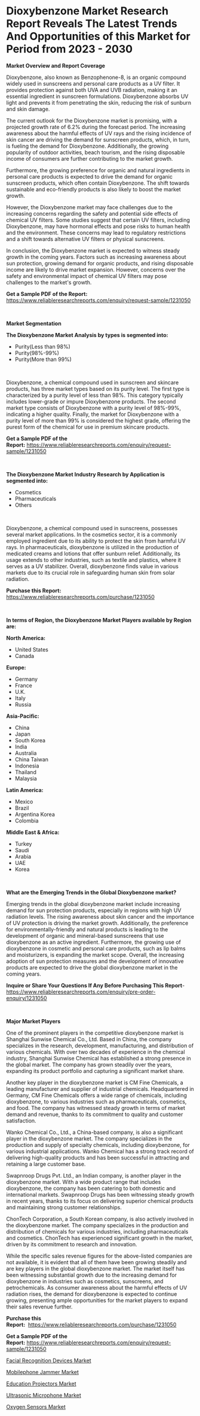 <p><h1>Dioxybenzone Market Research Report Reveals The Latest Trends And Opportunities of this Market for Period from 2023 - 2030</h1></p><p><strong>Market Overview and Report Coverage</strong></p>
<p><p>Dioxybenzone, also known as Benzophenone-8, is an organic compound widely used in sunscreens and personal care products as a UV filter. It provides protection against both UVA and UVB radiation, making it an essential ingredient in sunscreen formulations. Dioxybenzone absorbs UV light and prevents it from penetrating the skin, reducing the risk of sunburn and skin damage.</p><p>The current outlook for the Dioxybenzone market is promising, with a projected growth rate of 6.2% during the forecast period. The increasing awareness about the harmful effects of UV rays and the rising incidence of skin cancer are driving the demand for sunscreen products, which, in turn, is fueling the demand for Dioxybenzone. Additionally, the growing popularity of outdoor activities, beach tourism, and the rising disposable income of consumers are further contributing to the market growth.</p><p>Furthermore, the growing preference for organic and natural ingredients in personal care products is expected to drive the demand for organic sunscreen products, which often contain Dioxybenzone. The shift towards sustainable and eco-friendly products is also likely to boost the market growth.</p><p>However, the Dioxybenzone market may face challenges due to the increasing concerns regarding the safety and potential side effects of chemical UV filters. Some studies suggest that certain UV filters, including Dioxybenzone, may have hormonal effects and pose risks to human health and the environment. These concerns may lead to regulatory restrictions and a shift towards alternative UV filters or physical sunscreens.</p><p>In conclusion, the Dioxybenzone market is expected to witness steady growth in the coming years. Factors such as increasing awareness about sun protection, growing demand for organic products, and rising disposable income are likely to drive market expansion. However, concerns over the safety and environmental impact of chemical UV filters may pose challenges to the market's growth.</p></p>
<p><strong>Get a Sample PDF of the Report:</strong> <a href="https://www.reliableresearchreports.com/enquiry/request-sample/1231050">https://www.reliableresearchreports.com/enquiry/request-sample/1231050</a></p>
<p>&nbsp;</p>
<p><strong>Market Segmentation</strong></p>
<p><strong>The Dioxybenzone Market Analysis by types is segmented into:</strong></p>
<p><ul><li>Purity(Less than 98%)</li><li>Purity(98%-99%)</li><li>Purity(More than 99%)</li></ul></p>
<p>&nbsp;</p>
<p><p>Dioxybenzone, a chemical compound used in sunscreen and skincare products, has three market types based on its purity level. The first type is characterized by a purity level of less than 98%. This category typically includes lower-grade or impure Dioxybenzone products. The second market type consists of Dioxybenzone with a purity level of 98%-99%, indicating a higher quality. Finally, the market for Dioxybenzone with a purity level of more than 99% is considered the highest grade, offering the purest form of the chemical for use in premium skincare products.</p></p>
<p><strong>Get a Sample PDF of the Report:</strong>&nbsp;<a href="https://www.reliableresearchreports.com/enquiry/request-sample/1231050">https://www.reliableresearchreports.com/enquiry/request-sample/1231050</a></p>
<p>&nbsp;</p>
<p><strong>The Dioxybenzone Market Industry Research by Application is segmented into:</strong></p>
<p><ul><li>Cosmetics</li><li>Pharmaceuticals</li><li>Others</li></ul></p>
<p>&nbsp;</p>
<p><p>Dioxybenzone, a chemical compound used in sunscreens, possesses several market applications. In the cosmetics sector, it is a commonly employed ingredient due to its ability to protect the skin from harmful UV rays. In pharmaceuticals, dioxybenzone is utilized in the production of medicated creams and lotions that offer sunburn relief. Additionally, its usage extends to other industries, such as textile and plastics, where it serves as a UV stabilizer. Overall, dioxybenzone finds value in various markets due to its crucial role in safeguarding human skin from solar radiation.</p></p>
<p><strong>Purchase this Report:</strong>&nbsp; <a href="https://www.reliableresearchreports.com/purchase/1231050">https://www.reliableresearchreports.com/purchase/1231050</a></p>
<p>&nbsp;</p>
<p><strong>In terms of Region, the Dioxybenzone Market Players available by Region are:</strong></p>
<p>
    <p> <strong> North America: </strong>
        <ul>
            <li>United States</li>
            <li>Canada</li>
        </ul>
        </p> 
    <p> <strong> Europe: </strong>
        <ul>
            <li>Germany</li>
            <li>France</li>
            <li>U.K.</li>
            <li>Italy</li>
            <li>Russia</li>
        </ul>
        </p> 
    <p> <strong> Asia-Pacific: </strong>
        <ul>
            <li>China</li>
            <li>Japan</li>
            <li>South Korea</li>
            <li>India</li>
            <li>Australia</li>
            <li>China Taiwan</li>
            <li>Indonesia</li>
            <li>Thailand</li>
            <li>Malaysia</li>
        </ul>
        </p> 
    <p> <strong> Latin America: </strong>
        <ul>
            <li>Mexico</li>
            <li>Brazil</li>
            <li>Argentina Korea</li>
            <li>Colombia</li>
        </ul>
        </p> 
    <p> <strong> Middle East & Africa: </strong>
        <ul>
            <li>Turkey</li>
            <li>Saudi</li>
            <li>Arabia</li>
            <li>UAE</li>
            <li>Korea</li>
        </ul>
    </p>
    </p>
<p>&nbsp;</p>
<p><strong>What are the Emerging Trends in the Global Dioxybenzone market?</strong></p>
<p><p>Emerging trends in the global dioxybenzone market include increasing demand for sun protection products, especially in regions with high UV radiation levels. The rising awareness about skin cancer and the importance of UV protection is driving the market growth. Additionally, the preference for environmentally-friendly and natural products is leading to the development of organic and mineral-based sunscreens that use dioxybenzone as an active ingredient. Furthermore, the growing use of dioxybenzone in cosmetic and personal care products, such as lip balms and moisturizers, is expanding the market scope. Overall, the increasing adoption of sun protection measures and the development of innovative products are expected to drive the global dioxybenzone market in the coming years.</p></p>
<p><strong>Inquire or Share Your Questions If Any Before Purchasing This Report</strong>- <a href="https://www.reliableresearchreports.com/enquiry/pre-order-enquiry/1231050">https://www.reliableresearchreports.com/enquiry/pre-order-enquiry/1231050</a></p>
<p>&nbsp;</p>
<p><strong>Major Market Players</strong></p>
<p><p>One of the prominent players in the competitive dioxybenzone market is Shanghai Sunwise Chemical Co., Ltd. Based in China, the company specializes in the research, development, manufacturing, and distribution of various chemicals. With over two decades of experience in the chemical industry, Shanghai Sunwise Chemical has established a strong presence in the global market. The company has grown steadily over the years, expanding its product portfolio and capturing a significant market share.</p><p>Another key player in the dioxybenzone market is CM Fine Chemicals, a leading manufacturer and supplier of industrial chemicals. Headquartered in Germany, CM Fine Chemicals offers a wide range of chemicals, including dioxybenzone, to various industries such as pharmaceuticals, cosmetics, and food. The company has witnessed steady growth in terms of market demand and revenue, thanks to its commitment to quality and customer satisfaction.</p><p>Wanko Chemical Co., Ltd., a China-based company, is also a significant player in the dioxybenzone market. The company specializes in the production and supply of specialty chemicals, including dioxybenzone, for various industrial applications. Wanko Chemical has a strong track record of delivering high-quality products and has been successful in attracting and retaining a large customer base.</p><p>Swapnroop Drugs Pvt. Ltd., an Indian company, is another player in the dioxybenzone market. With a wide product range that includes dioxybenzone, the company has been catering to both domestic and international markets. Swapnroop Drugs has been witnessing steady growth in recent years, thanks to its focus on delivering superior chemical products and maintaining strong customer relationships.</p><p>ChonTech Corporation, a South Korean company, is also actively involved in the dioxybenzone market. The company specializes in the production and distribution of chemicals for various industries, including pharmaceuticals and cosmetics. ChonTech has experienced significant growth in the market, driven by its commitment to research and innovation.</p><p>While the specific sales revenue figures for the above-listed companies are not available, it is evident that all of them have been growing steadily and are key players in the global dioxybenzone market. The market itself has been witnessing substantial growth due to the increasing demand for dioxybenzone in industries such as cosmetics, sunscreens, and petrochemicals. As consumer awareness about the harmful effects of UV radiation rises, the demand for dioxybenzone is expected to continue growing, presenting ample opportunities for the market players to expand their sales revenue further.</p></p>
<p><strong>Purchase this Report:</strong>&nbsp;&nbsp;<a href="https://www.reliableresearchreports.com/purchase/1231050">https://www.reliableresearchreports.com/purchase/1231050</a></p>
<p></p>
<p><strong>Get a Sample PDF of the Report:</strong>&nbsp;<a href="https://www.reliableresearchreports.com/enquiry/request-sample/1231050">https://www.reliableresearchreports.com/enquiry/request-sample/1231050</a></p>
<p><p><a href="https://medium.com/@ryansai15420/facial-recognition-devices-market-trends-forecast-and-competitive-analysis-to-2030-292cba10955e">Facial Recognition Devices Market</a></p><p><a href="https://medium.com/@azadyoi012547/analyzing-mobilephone-jammer-market-global-industry-perspective-and-forecast-2023-to-2030-18b91fb2be0b">Mobilephone Jammer Market</a></p><p><a href="https://medium.com/@rfadda741254/education-projectors-market-analysis-and-sze-forecasted-for-period-from-2023-to-2030-31b54e79db23">Education Projectors Market</a></p><p><a href="https://medium.com/@abdulkazi7580/ultrasonic-microphone-nbsp-market-focuses-on-market-share-size-and-projected-forecast-till-2030-03a256f24656">Ultrasonic Microphone Market</a></p><p><a href="https://medium.com/@adiroy75486/oxygen-sensors-market-report-reveals-the-latest-trends-and-growth-opportunities-of-this-market-08590f81fb10">Oxygen Sensors Market</a></p></p>